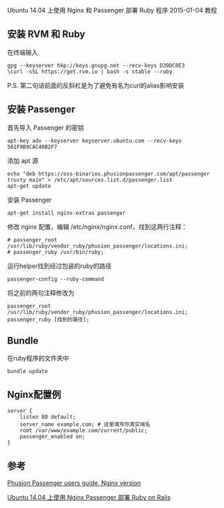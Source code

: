 Ubuntu 14.04 上使用 Nginx 和 Passenger 部署 Ruby 程序
2015-01-04
教程
## 安装 RVM 和 Ruby

在终端输入

    gpg --keyserver hkp://keys.gnupg.net --recv-keys D39DC0E3
    \curl -sSL https://get.rvm.io | bash -s stable --ruby

P.S. 第二句话前面的反斜杠是为了避免有名为curl的alias影响安装

## 安装 Passenger

首先导入 Passenger 的密钥

    apt-key adv --keyserver keyserver.ubuntu.com --recv-keys 561F9B9CAC40B2F7

添加 apt 源

    echo "deb https://oss-binaries.phusionpassenger.com/apt/passenger trusty main" > /etc/apt/sources.list.d/passenger.list
    apt-get update

安装 Passenger

    apt-get install nginx-extras passenger

修改 nginx 配置，编辑 /etc/nginx/nginx.conf，找到这两行注释：

    # passenger_root /usr/lib/ruby/vendor_ruby/phusion_passenger/locations.ini;
    # passenger_ruby /usr/bin/ruby;

运行helper找到经过包装的ruby的路径

    passenger-config --ruby-command

将之前的两句注释修改为

    passenger_root /usr/lib/ruby/vendor_ruby/phusion_passenger/locations.ini;
    passenger_ruby [找到的路径];

## Bundle

在ruby程序的文件夹中

    bundle update

## Nginx配置例

    server {
        listen 80 default;
        server_name example.com; # 这里填写你真实域名
        root /var/www/example.com/current/public;
        passenger_enabled on;
    }

## 参考

[Phusion Passenger users guide, Nginx version](https://www.phusionpassenger.com/documentation/Users%20guide%20Nginx.html#PassengerRuby)

[Ubuntu 14.04 上使用 Nginx Passenger 部署 Ruby on Rails](https://github.com/ruby-china/ruby-china/wiki/Ubuntu-14.04-%E4%B8%8A%E4%BD%BF%E7%94%A8-Nginx-Passenger-%E9%83%A8%E7%BD%B2-Ruby-on-Rails)

